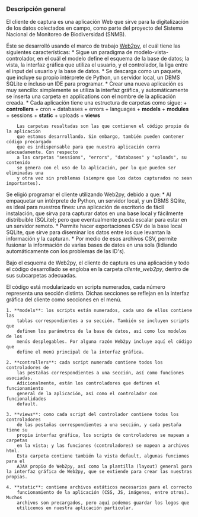 ### Descripción general

El cliente de captura es una aplicación Web que sirve para la digitalización de
los datos colectados en campo, como parte del proyecto del Sistema Nacional de
Monitoreo de Biodiversidad (SNMB).

Éste se desarrolló usando el marco de trabajo [Web2py](http://www.web2py.com/),
el cuál tiene las siguientes características:
	* Sigue un paradigma de modelo-vista-controlador, en el cuál el modelo define
		el esquema de la base de datos; la vista, la interfaz gráfica que
		utiliza el usuario, y el controlador, la liga entre el input del usuario
		y la base de datos.
	* Se descarga como un paquete, que incluye su propio intérprete de Python, un
		servidor local, un DBMS SQLite e incluso un IDE para programar.
	* Crear una nueva aplicación es muy sencillo: simplemente se utiliza la
		interfaz gráfica, y automáticamente se inserta una carpeta en applications
		con el nombre de la aplicación creada.
	* Cada aplicación tiene una estructura de carpetas como sigue:
		+ __controllers__
		+ cron
		+ databases
		+ errors
		+ languages
		+ __models__
		+ __modules__
		+ sessions
		+ __static__
		+ uploads
		+ __views__
		
		Las carpetas resaltadas son las que contienen el código propio de la aplicación
		que estamos desarrollando. Sin embargo, también pueden contener código precargado
		que es indispensable para que nuestra aplicación corra adecuadamente. Con respecto
		a las carpetas "sessions", "errors", "databases" y "uploads", su contenido
		se genera con el uso de la aplicación, por lo que pueden ser eliminadas una
		y otra vez sin problemas (siempre que los datos capturados no sean importantes).

Se eligió programar el cliente utilizando Web2py, debido a que:
	* Al empaquetar un intérprete de Python, un servidor local, y un DBMS SQlite,
		es ideal para nuestros fines: una aplicación de escritorio de fácil instalación, que sirva para capturar datos en una base local y fácilmente distribuíble (SQLite); pero que eventualmente pueda escalar para estar
		en un servidor remoto.
	* Permite hacer exportaciones CSV de la base local SQLite, que sirve para
		diseminar los datos entre los que levantan la información y la capturan.
	* Por medio de esos archivos CSV, permite fusionar la información de varias
		bases de datos en una sola (lidiando automáticamente con los problemas de
		las ID's).

Bajo el esquema de Web2py, el cliente de captura es una aplicación y todo el código
desarrollado se engloba en la carpeta *cliente_web2py*, dentro de sus subcarpetas adecuadas.

El código está modularizado en scripts numerados, cada número representa una
sección distinta. Dichas secciones se reflejan en la interfaz gráfica del cliente
como secciones en el menú.

	1. **models**: los scripts están numerados, cada uno de ellos contiene las
		tablas correspondientes a su sección. También se incluyen scripts que
		definen los parámetros de la base de datos, así como los modelos de los
		menús desplegables. Por alguna razón Web2py incluye aquí el código que
		define el menú principal de la interfaz gráfica.

	2. **controllers**: cada script numerado contiene todos los controladores de
		las pestañas correspondientes a una sección, así como funciones asociadas.
		Adicionalmente, están los controladores que definen el funcionamiento
		general de la aplicación, así como el controlador con funcionalidades
		default.

	3. **views**: como cada script del controlador contiene todos los controladores
		de las pestañas correspondientes a una sección, y cada pestaña tiene su
		propia interfaz gráfica, los scripts de controladores se mapean a carpetas
		en la vista; y las funciones (controladores) se mapean a archivos html.
		Esta carpeta contiene también la vista default, algunas funciones para el
		AJAX propio de Web2py, así como la plantilla (layout) general para la interfaz gráfica de Web2py, que se extiende para crear las nuestras propias.

	4. **static**: contiene archivos estáticos necesarios para el correcto
		funcionamiento de la aplicación (CSS, JS, imágenes, entre otros). Muchos
		archivos son precargados, pero aquí podemos guardar los logos que
		utilicemos en nuestra aplicación particular.